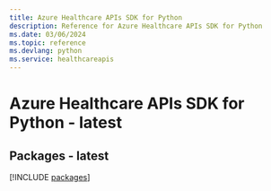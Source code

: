 ```yaml
---
title: Azure Healthcare APIs SDK for Python
description: Reference for Azure Healthcare APIs SDK for Python
ms.date: 03/06/2024
ms.topic: reference
ms.devlang: python
ms.service: healthcareapis
---
```

# Azure Healthcare APIs SDK for Python - latest
## Packages - latest
[!INCLUDE [packages](healthcare-apis-index.md)]